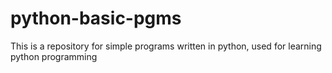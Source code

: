 python-basic-pgms
=================

This is a repository for simple programs written in python,  used for learning python programming
